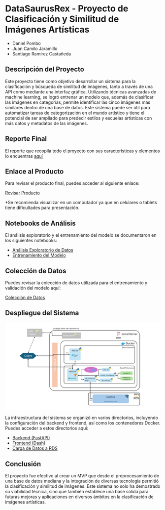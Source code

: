 # DataSaurusRex - Proyecto de Clasificación y Similitud de Imágenes Artísticas

- Daniel Pombo
- Juan Camilo Jaramillo
- Santiago Ramírez Castañeda

## Descripción del Proyecto
Este proyecto tiene como objetivo desarrollar un sistema para la clasificación y búsqueda de similitud de imágenes, tanto a través de una API como mediante una interfaz gráfica. Utilizando técnicas avanzadas de machine learning, se logró entrenar un modelo que, además de clasificar las imágenes en categorías, permite identificar las cinco imágenes más similares dentro de una base de datos. Este sistema puede ser útil para automatizar tareas de categorización en el mundo artístico y tiene el potencial de ser ampliado para predecir estilos y escuelas artísticas con más datos y metadatos de las imágenes.

## Reporte Final
El reporte que recopila todo el proyecto con sus características y elementos lo encuentras [aquí](./reports/final_report.md)

## Enlace al Producto
Para revisar el producto final, puedes acceder al siguiente enlace:

[Revisar Producto](http://jucajagu.ddns.net:8000)

*Se recomienda visualizar en un computador ya que en celulares o tablets tiene dificultades para presentación.

## Notebooks de Análisis
El análisis exploratorio y el entrenamiento del modelo se documentaron en los siguientes notebooks:

- [Análisis Exploratorio de Datos](./notebooks/data_exploration_01.ipynb)
- [Entrenamiento del Modelo](./notebooks/model_building_02.ipynb)

## Colección de Datos
Puedes revisar la colección de datos utilizada para el entrenamiento y validación del modelo aquí:

[Colección de Datos](./data_collection/)

## Despliegue del Sistema
![Infraestructura](./reports/resources/Infrastructure.jpg)

La infraestructura del sistema se organizó en varios directorios, incluyendo la configuración del backend y frontend, así como los contenedores Docker. Puedes acceder a estos directorios aquí:

- [Backend (FastAPI)](./deployment/backend/)
- [Frontend (Dash)](./deployment/frontend/)
- [Carga de Datos a RDS](./deployment/db_load/)

## Conclusión
El proyecto fue efectivo al crear un MVP que desde el preprocesamiento de una base de datos mediana y la integración de diversas tecnología permitió la clasificación y similitud de imágenes. Este sistema no solo ha demostrado su viabilidad técnica, sino que también establece una base sólida para futuras mejoras y aplicaciones en diversos ámbitos en la clasificación de imágenes artísticas.